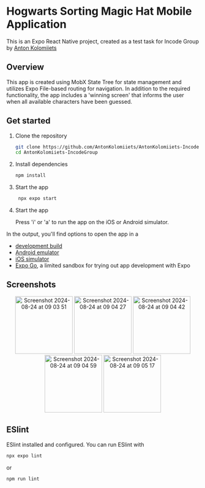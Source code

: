 # Hogwarts Sorting Magic Hat Mobile Application 

This is an Expo React Native project, created as a test task for Incode Group by [Anton Kolomiiets](https://www.linkedin.com/in/anton-kolomiiets-740322120/)

## Overview

This app is created using MobX State Tree for state management and utilizes Expo File-based routing for navigation. In addition to the required functionality, the app includes a 'winning screen' that informs the user when all available characters have been guessed.


## Get started

1. Clone the repository

   ```bash
   git clone https://github.com/AntonKolomiiets/AntonKolomiiets-IncodeGroup.git
   cd AntonKolomiiets-IncodeGroup
   ```

2. Install dependencies

   ```bash
   npm install
   ```

3. Start the app

   ```bash
    npx expo start
   ```
4. Start the app

   Press 'i' or 'a' to run the app on the iOS or Android simulator.

In the output, you'll find options to open the app in a

- [development build](https://docs.expo.dev/develop/development-builds/introduction/)
- [Android emulator](https://docs.expo.dev/workflow/android-studio-emulator/)
- [iOS simulator](https://docs.expo.dev/workflow/ios-simulator/)
- [Expo Go](https://expo.dev/go), a limited sandbox for trying out app development with Expo

## Screenshots

<p align="center">
 <img  alt="Screenshot 2024-08-24 at 09 03 51" src="https://github.com/user-attachments/assets/49675d7d-748a-4992-8e51-ab49a26ce7b4" width="150">
 <img alt="Screenshot 2024-08-24 at 09 04 27" src="https://github.com/user-attachments/assets/0e98bb8c-49bd-40c0-a6a0-783e6683cc1a" width="150">
 <img  alt="Screenshot 2024-08-24 at 09 04 42" src="https://github.com/user-attachments/assets/5d2fff6e-9d32-415f-a368-dcac0f855e82" width="150">
 <img alt="Screenshot 2024-08-24 at 09 04 59" src="https://github.com/user-attachments/assets/54bf8b78-a70d-4c9a-8d6e-37984f9ebf56" width="150">
 <img alt="Screenshot 2024-08-24 at 09 05 17" src="https://github.com/user-attachments/assets/310121cb-f9ec-467d-ba1f-fa9421ae73df" width="150">
</p>

## ESlint

ESlint installed and configured. You can run ESlint with

```bash
npx expo lint
```

or 

```bash
npm run lint 
```
